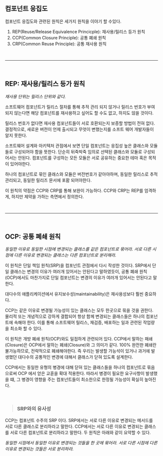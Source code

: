 ## **컴포넌트 응집도**
컴포넌트 응집도와 관련된 원칙은 세가지 원칙을 이야기 할 수있다.
1. REP(Reuse/Release Equivalence Princicple): 재사용/릴리스 등가 원칙
2. CCP(Common Closure Principle): 공통 폐쇄 원칙
3. CRP(Common Reuse Principle): 공통 재사용 원칙

<br><hr><br>

## **REP: 재사용/릴리스 등가 원칙**
*재사용 단위는 릴리스 단위와 같다.*

소프트웨어 컴포넌트가 릴리스 절차를 통해 추적 관리 되지 않거나 릴리스 번호가 부여되지 않는다면 해당 컴포넌트를 재사용하고 싶어도 할 수도 없고, 하지도 않을 것이다.

릴리스 번호가 없다면 재사용 컴포넌트들이 서로 호환되는지 보증할 방법이 전혀 없다. 결정적으로, 새로운 버전이 언제 출시되고 무엇이 변했는지를 소프트 웨어 개발자들이 알지 못한다.

소프트웨어 설계와 아키텍처 관점에서 보면 단일 컴포넌트는 응집성 높은 클래스와 모듈들로 구성되어야 함을 뜻한다. 단순히 뒤죽박죽 임의로 선택된 클래스와 모듈로 구성되어서는 안된다. 컴포넌트를 구성하는 모든 모듈은 서로 공유하는 중요한 테마 혹은 목적이 있어야한다.

하나의 컴포넌트로 묶인 클래스와 모듈은 버전번호가 같아야하며, 동일한 릴리스로 추적 관리되고, 동일한 릴리즈 문서에 포홤 되어야한다.

이 원칙의 약점은 CCP와 CRP를 통해 보완이 가능하다. CCP와 CRP는 REP를 엄격하게, 하지만 제약을 가하는 측면에서 정의한다.

<br><hr><br>

## **OCP: 공통 폐쇄 원칙**
*동일한 이유로 동일한 시점에 변경되는 클래스를 같은 컴포넌트로 묶어라. 서로 다른 시점에 다른 이유로 변경되는 클래스는 다른 컴포넌트로 분리해라.*

이 원칙은 단일 책임 원칙(SRP)을 컴포넌트 관점에서 다시 작성한 것이다. SRP에서 단일 클래스는 변경의 이유가 여러개 있어서는 안된다고 말하였듯이, 공통 폐쇄 원칙(OCP)에서도 마찬가지로 단일 컴포넌트는 변경의 이유가 여러개 있어서는 안된다고 말한다.


대다수의 애플리케이션에서 유지보수성(maintainability)은 재사용성보다 훨씬 중요하다. 

CCP는 같은 이유로 변경될 가능성이 있는 클래스는 모두 한곳으로 묶을 것을 권한다. 물리적 또는 개념적으로 강하게 결합되어 항상 함께 변경되는 클래스들은 하나의 컴포넌트에 속해야 한다. 이를 통해 소프트웨어 릴리스, 재검증, 배포하는 일과 관련된 작업량을 최소화 할 수 있다.

이 원칙은 개방 폐쇄 원칙(OCP)와도 밀접하게 관련되어 있다. CCP에서 말하는 패쇄(Closure)은 OCP에서 말하는 폐쇄(Closure)와 그 의미가 같다. 100% 완전한 폐쇄란 불가능하므로, 전략적으로 폐쇄해야한다. 즉 우리는 발생할 가능석이 있거나 과거에 발생했던 대다수의 공통적인 변경에 대해서 클래스가 닫혀 있도록 설계한다.

CCP에서는 동일한 유형의 병경에 대해 닫혀 있는 클래스들을 하나의 컴포넌트로 묶음으로써 OCP 에서 얻은 교휸을 확대 적용한다. 따라서 병경이 필요한 요구사항이 발생했을 떄, 그 병경이 영향을 주는 컴포넌트들이 최소한으로 한정될 가능성이 확실히 높아진다.

<br>

> ### **SRP와의 유사성**

CCP는 컴포넌트 수주의 SRP 이다. SRP에서는 서로 다른 이유로 변경되는 메서드를 서로 다른 클래스로 분리하라고 말한다. CCP에서는 서로 다른 이유로 변경되는 클래스를 서로 다른 컴포넌트로 분리하라고 말한다. 두 원칙은 아래와 같이 요약할 수 있다.

*동일한 시점에서 동일한 이유로 변경되는 것들을 한 곳에 묶어라. 서로 다른 시점에 다른 이유로 변경되는 것들은 서로 분리하라.*